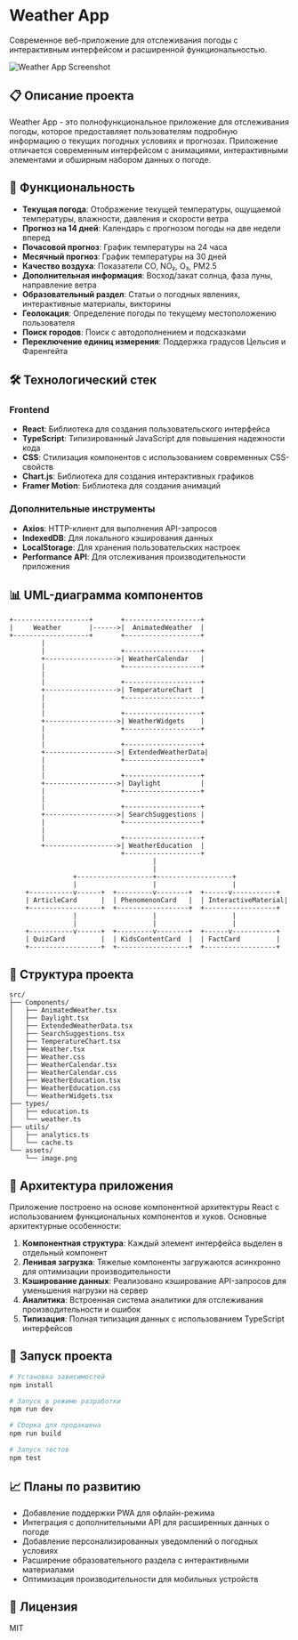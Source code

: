 # Weather App

Современное веб-приложение для отслеживания погоды с интерактивным интерфейсом и расширенной функциональностью.

![Weather App Screenshot](./screenshot.png)

## 📋 Описание проекта

Weather App - это полнофункциональное приложение для отслеживания погоды, которое предоставляет пользователям подробную информацию о текущих погодных условиях и прогнозах. Приложение отличается современным интерфейсом с анимациями, интерактивными элементами и обширным набором данных о погоде.

## 🚀 Функциональность

- **Текущая погода**: Отображение текущей температуры, ощущаемой температуры, влажности, давления и скорости ветра
- **Прогноз на 14 дней**: Календарь с прогнозом погоды на две недели вперед
- **Почасовой прогноз**: График температуры на 24 часа
- **Месячный прогноз**: График температуры на 30 дней
- **Качество воздуха**: Показатели CO, NO₂, O₃, PM2.5
- **Дополнительная информация**: Восход/закат солнца, фаза луны, направление ветра
- **Образовательный раздел**: Статьи о погодных явлениях, интерактивные материалы, викторины
- **Геолокация**: Определение погоды по текущему местоположению пользователя
- **Поиск городов**: Поиск с автодополнением и подсказками
- **Переключение единиц измерения**: Поддержка градусов Цельсия и Фаренгейта

## 🛠️ Технологический стек

### Frontend
- **React**: Библиотека для создания пользовательского интерфейса
- **TypeScript**: Типизированный JavaScript для повышения надежности кода
- **CSS**: Стилизация компонентов с использованием современных CSS-свойств
- **Chart.js**: Библиотека для создания интерактивных графиков
- **Framer Motion**: Библиотека для создания анимаций

### Дополнительные инструменты
- **Axios**: HTTP-клиент для выполнения API-запросов
- **IndexedDB**: Для локального кэширования данных
- **LocalStorage**: Для хранения пользовательских настроек
- **Performance API**: Для отслеживания производительности приложения

## 📊 UML-диаграмма компонентов

```
+-------------------+       +-------------------+
|     Weather       |------>|  AnimatedWeather  |
+-------------------+       +-------------------+
        |
        |                   +-------------------+
        +------------------>| WeatherCalendar   |
        |                   +-------------------+
        |
        |                   +-------------------+
        +------------------>| TemperatureChart  |
        |                   +-------------------+
        |
        |                   +-------------------+
        +------------------>| WeatherWidgets    |
        |                   +-------------------+
        |
        |                   +-------------------+
        +------------------>| ExtendedWeatherData|
        |                   +-------------------+
        |
        |                   +-------------------+
        +------------------>| Daylight          |
        |                   +-------------------+
        |
        |                   +-------------------+
        +------------------>| SearchSuggestions |
        |                   +-------------------+
        |
        |                   +-------------------+
        +------------------>| WeatherEducation  |
                            +-------------------+
                                    |
                                    |
                +-------------------+-------------------+
                |                   |                   |
    +-----------v------+  +---------v--------+  +------v-----------+
    | ArticleCard      |  | PhenomenonCard   |  | InteractiveMaterial|
    +------------------+  +------------------+  +------------------+
                |                   |                   |
                |                   |                   |
    +-----------v------+  +---------v--------+  +------v-----------+
    | QuizCard         |  | KidsContentCard  |  | FactCard         |
    +------------------+  +------------------+  +------------------+
```

## 📁 Структура проекта

```
src/
├── Components/
│   ├── AnimatedWeather.tsx
│   ├── Daylight.tsx
│   ├── ExtendedWeatherData.tsx
│   ├── SearchSuggestions.tsx
│   ├── TemperatureChart.tsx
│   ├── Weather.tsx
│   ├── Weather.css
│   ├── WeatherCalendar.tsx
│   ├── WeatherCalendar.css
│   ├── WeatherEducation.tsx
│   ├── WeatherEducation.css
│   └── WeatherWidgets.tsx
├── types/
│   ├── education.ts
│   └── weather.ts
├── utils/
│   ├── analytics.ts
│   └── cache.ts
└── assets/
    └── image.png
```

## 🔄 Архитектура приложения

Приложение построено на основе компонентной архитектуры React с использованием функциональных компонентов и хуков. Основные архитектурные особенности:

1. **Компонентная структура**: Каждый элемент интерфейса выделен в отдельный компонент
2. **Ленивая загрузка**: Тяжелые компоненты загружаются асинхронно для оптимизации производительности
3. **Кэширование данных**: Реализовано кэширование API-запросов для уменьшения нагрузки на сервер
4. **Аналитика**: Встроенная система аналитики для отслеживания производительности и ошибок
5. **Типизация**: Полная типизация данных с использованием TypeScript интерфейсов

## 🚀 Запуск проекта

```bash
# Установка зависимостей
npm install

# Запуск в режиме разработки
npm run dev

# Сборка для продакшена
npm run build

# Запуск тестов
npm test
```

## 📈 Планы по развитию

- Добавление поддержки PWA для офлайн-режима
- Интеграция с дополнительными API для расширенных данных о погоде
- Добавление персонализированных уведомлений о погодных условиях
- Расширение образовательного раздела с интерактивными материалами
- Оптимизация производительности для мобильных устройств

## 📄 Лицензия

MIT
